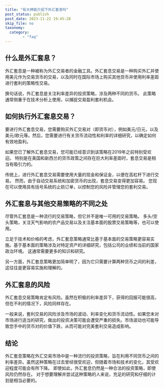 ```yaml
---
title: "有大神能介绍下外汇套息吗"
post_status: publish
post_date: 2023-11-22 19:45:28
skip_file: no
taxonomy:
  category:
        - "faq"
---
```


## 什么是外汇套息？

外汇套息是一种被称为外汇交易者的金融工具。外汇套息交易是一种购买外汇并使用美元作为交易货币的交易，以及同时在国际市场上购买其他货币并使用利率差距进行套利的策略性交易。

换句话说，外汇套息是关注利率差异的投资策略，涉及两种不同的货币。 此策略通常侧重于在技术分析上使用，以捕捉交易盈利套利机会。

## 如何执行外汇套息交易？

要进行外汇套息交易，您需要购买外汇交易对（即货币对），例如美元/日元，以及美元/欧元等。然后，您需要进行有关货币流动性和利率的详细研究，以确定如何有效地盈利。

如果您已了解外汇套息交易，您可能已经意识到该策略在2019年之前特别受欢迎。 特别是在美国和新西兰的货币政策之间存在巨大利率差距时，套息交易是相当有吸引力的。

传统上，进行外汇套息交易需要使用大量的现金和保证金，以便在高杠杆下进行交易。 然而，由于自动交易系统和加密货币的出现，套息交易变得更加容易。 您现在可以使用具有括号系统的止损订单，以控制您的风险并管理您的套利交易。

## 外汇套息与其他交易策略的不同之处

尽管外汇套息是一种流行的交易策略，但它并不是唯一可用的交易策略。 多头/空头策略，关注天气影响的农产品交易以及关注基本面的股票交易策略等，也可以使用。

立足于技术和价格的考虑，外汇套息策略通常比基于基本面的交易策略更容易实施。基于基本面的策略涉及对特定资产的详细研究，包括公司的业绩和当前的国家政治环境。 这通常需要更多的知识和研究。

另一方面，外汇套息策略更加简单明了，因为它只需要计算两种货币之间的利差，这往往是更容易实施和理解的。

## 外汇套息的风险

外汇套息交易策略肯定有风险。虽然在积极的利率差异下，获得的回报可能很高，但在不利的情况下，风险同样存在。

一般来说，套利交易的风险涉及市场的波动、利率变化和货币流动性。如果您未对市场进行适当的研究，做出的投资决策可能会遭受严重的损失。市场波动也可能导致您手中的货币对的价值下跌，从而可能对完美套利交易造成影响。

## 结论

外汇套息策略在外汇交易市场中是一种流行的投资策略，旨在利用不同货币之间的利率差异。虽然这种策略在过去曾经很受欢迎，但随着市场和技术的变化，其受欢迎程度可能会有所下降。 即使如此，外汇套息仍然是一种合法的投资策略，即使风险仍然存在。 对于想要理解并尝试这种策略的人来说，充足的研究和仔细的计划是相当必要的。
